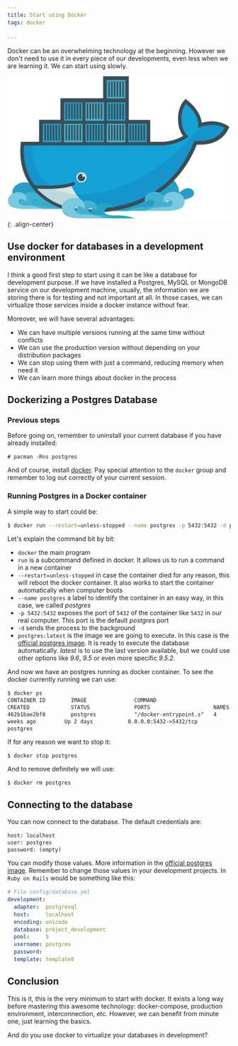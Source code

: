 ```yaml
---
title: Start using Docker
tags: docker

---
```


Docker can be an overwhelming technology at the beginning.
However we don't need to use it in every piece of our developments,
even less when we are learning it.
We can start using slowly.

![Docker](/assets/images/docker.svg){: .align-center}

## Use docker for databases in a development environment

I think a good first step to start using it can be like a database for development purpose.
If we have installed a Postgres, MySQL or MongoDB service on our development machine,
usually, the information we are storing there is for testing and not important at all.
In those cases, we can virtualize those services inside a docker instance without fear.

Moreover, we will have several advantages:

* We can have multiple versions running at the same time without conflicts
* We can use the production version without depending on your distribution packages
* We can stop using them with just a command, reducing memory when need it
* We can learn more things about docker in the process

## Dockerizing a Postgres Database

### Previous steps

Before going on, remember to uninstall your current database if you have already installed:

```
# pacman -Rns postgres
```

And of course, install [docker](https://wiki.archlinux.org/index.php/Docker).
Pay special attention to the `docker` group and remember to log out correctly of your current session.

### Running Postgres in a Docker container

A simple way to start could be:

```bash
$ docker run --restart=unless-stopped --name postgres -p 5432:5432 -d postgres:latest
```

Let's explain the command bit by bit:

* `docker` the main program
* `run` is a subcommand defined in docker. It allows us to run a command in a new container
* `--restart=unless-stopped` in case the container died for any reason, this will reboot the docker container.
It also works to start the container automatically when computer boots
* `--name postgres` a label to identify the container in an easy way, in this case, we called _postgres_
* `-p 5432:5432` exposes the port of `5432` of the container like `5432` in our real computer. This port is the default _postgres_ port
* `-d` sends the process to the background
* `postgres:latest` is the image we are going to execute. In this case is the [official postgres image](https://hub.docker.com/_/postgres/).
It is ready to execute the database automatically.
_latest_ is to use the last version available, but we could use other options like _9.6_, _9.5_ or even more specific _9.5.2_.

And now we have an postgres running as docker container. To see the docker currently running we can use:

```
$ docker ps
CONTAINER ID        IMAGE               COMMAND                  CREATED             STATUS              PORTS                    NAMES
462b1bae2bf8        postgres            "/docker-entrypoint.s"   4 weeks ago         Up 2 days           0.0.0.0:5432->5432/tcp   postgres
```

If for any reason we want to stop it:

```
$ docker stop postgres
```

And to remove definitely we will use:

```
$ docker rm postgres
```

## Connecting to the database

You can now connect to the database. The default credentials are:

```
host: localhost
user: postgres
password: (empty)
```

You can modify those values. More information in the [official postgres image](https://hub.docker.com/_/postgres/).
Remember to change those values in your development projects. In `Ruby on Rails` would be something like this:

```yaml
# File config/database.yml
development:
  adapter:  postgresql
  host:     localhost
  encoding: unicode
  database: project_development
  pool:     5
  username: postgres
  password:
  template: template0

```

## Conclusion

This is it, this is the very minimum to start with docker.
It exists a long way before mastering this awesome technology:
docker-compose, production environment, interconnection, etc.
However, we can benefit from minute one, just learning the basics.

And do you use docker to virtualize your databases in development?

